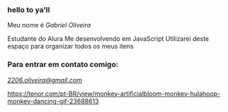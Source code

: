 ### hello to ya'll

Meu nome é *Gabriel Oliveira*

Estudante do Alura
Me desenvolvendo em JavaScript
Utilizarei deste espaço para organizar todos os meus itens

### Para entrar em contato comigo:

*2206.oliveira@gmail.com*

https://tenor.com/pt-BR/view/monkey-artificialbloom-monkey-hulahoop-monkey-dancing-gif-23688613


















